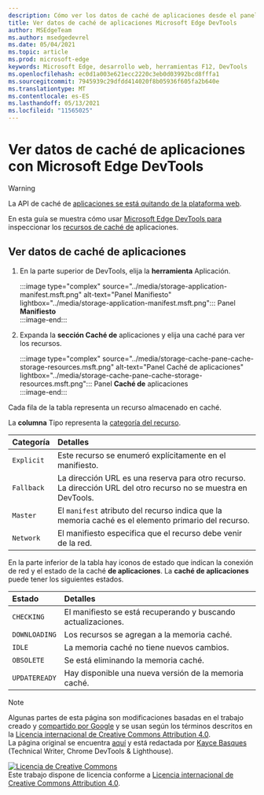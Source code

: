 ```yaml
---
description: Cómo ver los datos de caché de aplicaciones desde el panel Aplicación de Microsoft Edge DevTools.
title: Ver datos de caché de aplicaciones Microsoft Edge DevTools
author: MSEdgeTeam
ms.author: msedgedevrel
ms.date: 05/04/2021
ms.topic: article
ms.prod: microsoft-edge
keywords: Microsoft Edge, desarrollo web, herramientas F12, DevTools
ms.openlocfilehash: ec0d1a003e621ecc2220c3eb0d03992bcd8fffa1
ms.sourcegitcommit: 7945939c29dfdd414020f8b05936f605fa2b640e
ms.translationtype: MT
ms.contentlocale: es-ES
ms.lasthandoff: 05/13/2021
ms.locfileid: "11565025"
---
```

<!-- Copyright Kayce Basques 

   Licensed under the Apache License, Version 2.0 (the "License");
   you may not use this file except in compliance with the License.
   You may obtain a copy of the License at

       https://www.apache.org/licenses/LICENSE-2.0

   Unless required by applicable law or agreed to in writing, software
   distributed under the License is distributed on an "AS IS" BASIS,
   WITHOUT WARRANTIES OR CONDITIONS OF ANY KIND, either express or implied.
   See the License for the specific language governing permissions and
   limitations under the License.  -->  
# <a name="view-application-cache-data-with-microsoft-edge-devtools"></a>Ver datos de caché de aplicaciones con Microsoft Edge DevTools  

> [!WARNING]
> La API de caché de [aplicaciones se está quitando de la plataforma web][HTMLStandardOfflineWebApplications].  

<!--todo: Replace [HTMLStandardOfflineWebApplications] with [WebDevAppcacheRemoval].  -->  

En esta guía se muestra cómo usar [Microsoft Edge DevTools para][MicrosoftEdgeDevTools] inspeccionar los [recursos de caché de][MDNWebAPIsWindowApplicationCache] aplicaciones.  

## <a name="view-application-cache-data"></a>Ver datos de caché de aplicaciones  

1.  En la parte superior de DevTools, elija la **herramienta** Aplicación.  
    
    :::image type="complex" source="../media/storage-application-manifest.msft.png" alt-text="Panel Manifiesto" lightbox="../media/storage-application-manifest.msft.png":::
       Panel **Manifiesto**  
    :::image-end:::  

1.  Expanda la **sección Caché de** aplicaciones y elija una caché para ver los recursos.  
    
    :::image type="complex" source="../media/storage-cache-pane-cache-storage-resources.msft.png" alt-text="Panel Caché de aplicaciones" lightbox="../media/storage-cache-pane-cache-storage-resources.msft.png":::
       Panel **Caché de** aplicaciones  
    :::image-end:::  

Cada fila de la tabla representa un recurso almacenado en caché.  

La **columna** Tipo representa la [categoría del recurso][MDNHTMLResourcesInAnApplicationCache].  

| Categoría | Detalles |  
|:--- |:--- |  
| `Explicit` | Este recurso se enumeró explícitamente en el manifiesto. |  
| `Fallback` | La dirección URL es una reserva para otro recurso.  La dirección URL del otro recurso no se muestra en DevTools. |  
| `Master` | El `manifest` atributo del recurso indica que la memoria caché es el elemento primario del recurso. |  
| `Network` | El manifiesto especifica que el recurso debe venir de la red. |  

<!--todo:  replace "Master" phrasing if possible.  -->  

En la parte inferior de la tabla hay iconos de estado que indican la conexión de red y el estado de la caché **de aplicaciones**.  La **caché de aplicaciones** puede tener los siguientes estados.  

| Estado | Detalles |  
|:--- |:--- |  
| `CHECKING` | El manifiesto se está recuperando y buscando actualizaciones. |  
| `DOWNLOADING` | Los recursos se agregan a la memoria caché. |  
| `IDLE` | La memoria caché no tiene nuevos cambios. |  
| `OBSOLETE` | Se está eliminando la memoria caché. |  
| `UPDATEREADY` |  Hay disponible una nueva versión de la memoria caché. |  

<!-- links -->  

[MicrosoftEdgeDevTools]: ../../devtools-guide-chromium/index.md "Microsoft Edge (Chromium) Developer Tools | Microsoft Docs"  

[HTMLStandardOfflineWebApplications]: https://html.spec.whatwg.org/multipage/offline.html#offline "Aplicaciones web sin conexión: estándar HTML"  

[MDNHTMLResourcesInAnApplicationCache]: https://developer.mozilla.org/docs/Web/HTML/Using_the_application_cache#Resources_in_an_application_cache "Recursos en una memoria caché de aplicaciones | MDN"  
[MDNWebAPIsWindowApplicationCache]: https://developer.mozilla.org/docs/Web/API/Window/applicationCache "Window.applicationCache: API web | MDN"  

[WebDevAppcacheRemoval]: https://web.dev/appcache-removal "Preparación para la eliminación de AppCache | web.dev"  

> [!NOTE]
> Algunas partes de esta página son modificaciones basadas en el trabajo creado y [compartido por Google][GoogleSitePolicies] y se usan según los términos descritos en la [Licencia internacional de Creative Commons Attribution 4.0][CCA4IL].  
> La página original se encuentra [aquí](https://developers.google.com/web/tools/chrome-devtools/storage/applicationcache) y está redactada por [Kayce Basques][KayceBasques] \(Technical Writer, Chrome DevTools \& Lighthouse\).  

[![Licencia de Creative Commons][CCby4Image]][CCA4IL]  
Este trabajo dispone de licencia conforme a [Licencia internacional de Creative Commons Attribution 4.0][CCA4IL].  

[CCA4IL]: https://creativecommons.org/licenses/by/4.0  
[CCby4Image]: https://i.creativecommons.org/l/by/4.0/88x31.png  
[GoogleSitePolicies]: https://developers.google.com/terms/site-policies  
[KayceBasques]: https://developers.google.com/web/resources/contributors#kayce-basques  
